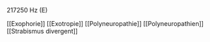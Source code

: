 217250 Hz (E)

[[Exophorie]]
[[Exotropie]]
[[Polyneuropathie]]
[[Polyneuropathien]]
[[Strabismus divergent]]